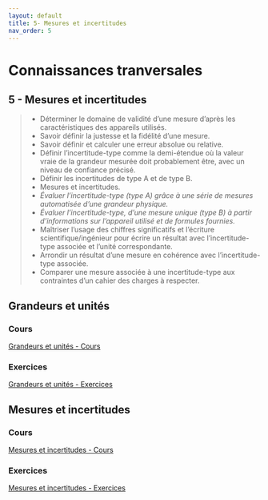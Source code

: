 ```yaml
---
layout: default
title: 5- Mesures et incertitudes
nav_order: 5
---
```


# Connaissances tranversales

## 5 - Mesures et incertitudes

> - Déterminer le domaine de validité d’une mesure d’après les caractéristiques des appareils utilisés.
> - Savoir définir la justesse et la fidélité d’une mesure.
> - Savoir définir et calculer une erreur absolue ou relative.
> - Définir l’incertitude-type comme la demi-étendue où la valeur vraie de la grandeur mesurée doit probablement être, avec un niveau de confiance précisé.
> - Définir les incertitudes de type A et de type B.
> - Mesures et incertitudes.
> - *Évaluer l’incertitude-type (type A) grâce à une série de mesures automatisée d’une grandeur physique.*
> - *Évaluer l’incertitude-type, d’une mesure unique (type B) à partir d’informations sur l’appareil utilisé et de formules fournies.*
> - Maîtriser l’usage des chiffres significatifs et l’écriture scientifique/ingénieur pour écrire un résultat avec l’incertitude-type associée et l’unité correspondante.
> - Arrondir un résultat d’une mesure en cohérence avec l’incertitude-type associée.
> - Comparer une mesure associée à une incertitude-type aux contraintes d’un cahier des charges à respecter.

## Grandeurs et unités

### Cours

[Grandeurs et unités - Cours](/cours/mesures-incertitudes/bts-ciel_grandeurs-et-unites_cours.pdf)

### Exercices

[Grandeurs et unités - Exercices](/cours/mesures-incertitudes/bts-ciel_grandeurs-et-unites_exercices.pdf)

## Mesures et incertitudes

### Cours

[Mesures et incertitudes - Cours](/cours/mesures-incertitudes/bts-ciel_mesures-et-incertitudes_cours.pdf)

### Exercices

[Mesures et incertitudes - Exercices](/cours/mesures-incertitudes/bts-ciel_mesures-et-incertitudes_exercices.pdf)